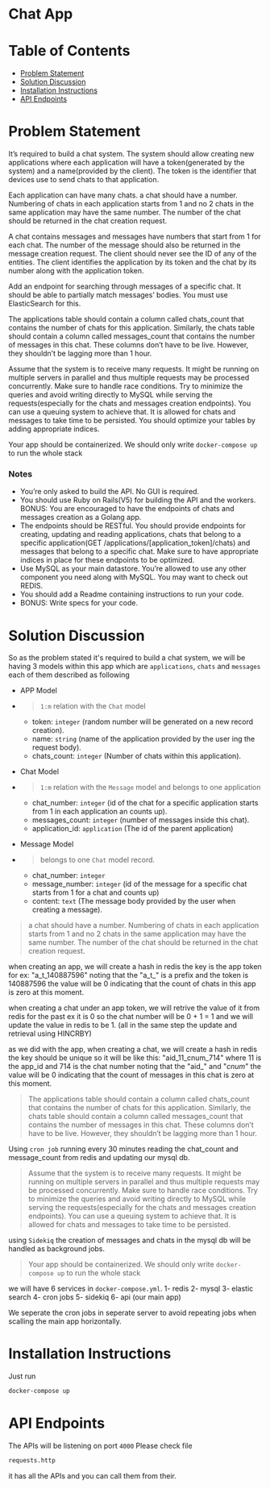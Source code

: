 # Chat App

# Table of Contents
- [Problem Statement](#problem-statement)
- [Solution Discussion](#solution-discussion)
- [Installation Instructions](#installation-instructions)
- [API Endpoints](#api-endpoints)

# Problem Statement 

It’s required to build a chat system. The system should allow creating new applications where
each application will have a token(generated by the system) and a name(provided by the client).
The token is the identifier that devices use to send chats to that application.

Each application can have many chats. a chat should have a number. Numbering of chats in
each application starts from 1 and no 2 chats in the same application may have the same
number. The number of the chat should be returned in the chat creation request.

A chat contains messages and messages have numbers that start from 1 for each chat. The number of
the message should also be returned in the message creation request. The client should never
see the ID of any of the entities. The client identifies the application by its token and the chat by
its number along with the application token.

Add an endpoint for searching through messages of a specific chat. It should be able to partially
match messages’ bodies. You must use ElasticSearch for this.

The applications table should contain a column called chats_count that contains the number of
chats for this application. Similarly, the chats table should contain a column called
messages_count that contains the number of messages in this chat. These columns don’t have
to be live. However, they shouldn’t be lagging more than 1 hour.

Assume that the system is to receive many requests. It might be running on multiple servers in
parallel and thus multiple requests may be processed concurrently. Make sure to handle race
conditions. Try to minimize the queries and avoid writing directly to MySQL while serving the
requests(especially for the chats and messages creation endpoints). You can use a queuing
system to achieve that. It is allowed for chats and messages to take time to be persisted. You
should optimize your tables by adding appropriate indices.

Your app should be containerized. We should only write `docker-compose up` to run the whole
stack

### Notes 
- You’re only asked to build the API. No GUI is required.
- You should use Ruby on Rails(V5) for building the API and the workers. BONUS: You
are encouraged to have the endpoints of chats and messages creation as a Golang app.
- The endpoints should be RESTful. You should provide endpoints for creating, updating
and reading applications, chats that belong to a specific application(GET
/applications/[application_token]/chats) and messages that belong to a specific chat.
Make sure to have appropriate indices in place for these endpoints to be optimized.
- Use MySQL as your main datastore. You’re allowed to use any other component you
need along with MySQL. You may want to check out REDIS.
- You should add a Readme containing instructions to run your code.
- BONUS: Write specs for your code.

# Solution Discussion

So as the problem stated it's required to build a chat system, we will be having 3 models within this app which are `applications`, `chats` and `messages` each of them described as following

* APP Model
- > `1:m` relation with the `Chat` model
    - token: `integer` (random number will be generated on a new record creation).
    - name: `string` (name of the application provided by the user ing the request body). 
    - chats_count: `integer` (Number of chats within this application). 

* Chat Model
- > `1:m` relation with the `Message` model and belongs to one application
    - chat_number: `integer` (id of the chat for a specific application starts from 1 in each application an counts up). 
    - messages_count: `integer` (number of messages inside this chat).
    - application_id: `application` (The id of the parent application)

* Message Model
- > belongs to one `Chat` model record.
    - chat_number: `integer` 
    - message_number: `integer` (id of the message for a specific chat starts from 1 for a chat and counts up)
    - content: `text` (The message body provided by the user when creating a message). 



> a chat should have a number. Numbering of chats in each application starts from 1 and no 2 chats in the same application may have the same number. The number of the chat should be returned in the chat creation request.


when creating an app, we will create a hash in redis the key is the app token for ex: "a_t_140887596" noting that the "a_t_" is a prefix and 
the token is 140887596
the value will be 0 indicating that the count of chats in this app is zero at this moment.

when creating a chat under an app token, we will retrive the value of it from redis for the past ex it is 0 so the chat number will be 0 + 1 = 1
and we will update the value in redis to be 1. (all in the same step the update and retrieval using HINCRBY)

as we did with the app, when creating a chat, we will create a hash in redis the key should be unique so it will be like this: "aid_11_cnum_714" 
where 11 is the app_id and 714 is the chat number noting that the "aid_" and "_cnum_"
the value will be 0 indicating that the count of messages in this chat is zero at this moment.

> The applications table should contain a column called chats_count that contains the number of
chats for this application. Similarly, the chats table should contain a column called
messages_count that contains the number of messages in this chat. These columns don’t have
to be live. However, they shouldn’t be lagging more than 1 hour.


Using `cron job` running every 30 minutes reading the chat_count and message_count from redis and updating our mysql db.

> Assume that the system is to receive many requests. It might be running on multiple servers in
parallel and thus multiple requests may be processed concurrently. Make sure to handle race
conditions. Try to minimize the queries and avoid writing directly to MySQL while serving the
requests(especially for the chats and messages creation endpoints). You can use a queuing
system to achieve that. It is allowed for chats and messages to take time to be persisted.

using `Sidekiq` the creation of messages and chats in the mysql db will be handled as background jobs.

> Your app should be containerized. We should only write `docker-compose up` to run the whole
stack

we will have 6 services in `docker-compose.yml`.
1- redis
2- mysql
3- elastic search
4- cron jobs
5- sidekiq
6- api (our main app)

We seperate the cron jobs in seperate server to avoid repeating jobs
when scalling the main app horizontally.

# Installation Instructions

Just run

```sh
docker-compose up
```

# API Endpoints 

The APIs will be listening on port `4000` 
Please check file 
```sh
requests.http
```
it has all the APIs and you can call them from their.